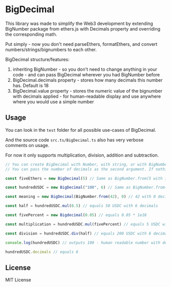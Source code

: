 BigDecimal
===========

This library was made to simplify the Web3 development by extending BigNumber package from ethers.js with Decimals property and overriding the corresponding math.

Put simply - now you don't need parseEthers, formatEthers, and convert numbers/strings/bignumbers to each other.

BigDecimal structure/features:
1) inheriting BigNumber - so you don't need to change anything in your code - and can pass BigDecimal wherever you had BigNumber before
2) BigDecimal.decimals property - stores how many decimals this number has. Default is 18
3) BigDecimal.value property - stores the numeric value of the bignumber with decimals applied - for human-readable display and use anywhere where you would use a simple number

Usage
---------

You can look in the `test` folder for all possible use-cases of BigDecimal.

And the source code `src.ts/BigDecimal.ts` also has very verbose comments on usage.

For now it only supports multiplication, division, addition and subtraction.

```javascript
// You can create BigDecimal with Number, with string, or with BigNumber.
// You can pass the number of decimals as the second argument. If nothing is passed - default is 18

const fiveEthers = new BigDecimal(5) // Same as BigNumber.from(5 with 18 zeroes) or parseEther(5)

const hundredUSDC = new BigDecimal("100", 6) // Same as BigNumber.from(100 with 6 zeroes) or parseUnits(100, 6)

const meaning = new BigDecimal(BigNumber.from(42), 0) // 42 with 0 decimals

const half = hundredUSDC.mul(0.5) // equals 50 USDC with 6 decimals

const fivePercent = new Bigdecimal(0.05) // equals 0.05 * 1e18

const multiplication = hundredUSDC.mul(fivePercent) // equals 5 USDC with 6 decimals

const division = hundredUSDC.div(half) // equals 200 USDC with 6 decimals

console.log(hundredUSDC) // outputs 100 - human readable number with decimals applied to it

hundredUSDC.decimals // equals 6
```

License
-------

MIT License
